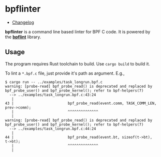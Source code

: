 bpflinter
=========

- [Changelog](CHANGELOG.md)

**bpflinter** is a command line based linter for BPF C code. It is
powered by the [**bpflint**][bpflint] library.

Usage
-----

The program requires Rust toolchain to build. Use `cargo build` to build
it.

To lint a `*.bpf.c` file, just provide it's path as argument. E.g.,
```
$ cargo run -- ../examples/task_longrun.bpf.c
warning: [probe-read] bpf_probe_read() is deprecated and replaced by bpf_probe_user() and bpf_probe_kernel(); refer to bpf-helpers(7)
  --> ../examples/task_longrun.bpf.c:43:24
   |
43 |                         bpf_probe_read(event.comm, TASK_COMM_LEN, prev->comm);
   |                         ^^^^^^^^^^^^^^
   |
warning: [probe-read] bpf_probe_read() is deprecated and replaced by bpf_probe_user() and bpf_probe_kernel(); refer to bpf-helpers(7)
  --> ../examples/task_longrun.bpf.c:44:24
   |
44 |                         bpf_probe_read(event.bt, sizeof(t->bt), t->bt);
   |                         ^^^^^^^^^^^^^^
   |
```

[bpflint]: https://github.com/d-e-s-o/bpflint
